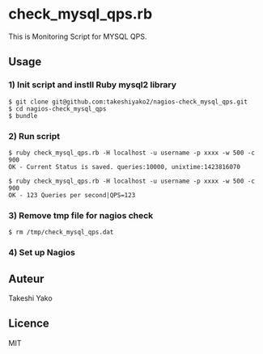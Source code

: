 # check_mysql_qps.rb

This is Monitoring Script for MYSQL QPS.

## Usage


### 1) Init script and instll Ruby mysql2 library
```
$ git clone git@github.com:takeshiyako2/nagios-check_mysql_qps.git
$ cd nagios-check_mysql_qps
$ bundle
```

### 2) Run script
```
$ ruby check_mysql_qps.rb -H localhost -u username -p xxxx -w 500 -c 900
OK - Current Status is saved. queries:10000, unixtime:1423816070

$ ruby check_mysql_qps.rb -H localhost -u username -p xxxx -w 500 -c 900
OK - 123 Queries per second|QPS=123
```

### 3) Remove tmp file for nagios check
```
$ rm /tmp/check_mysql_qps.dat
```

### 4) Set up Nagios

## Auteur

Takeshi Yako

## Licence

MIT

